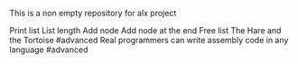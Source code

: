 This is a non empty repository for alx project

Print list
List length
Add node
Add node at the end
Free list
The Hare and the Tortoise #advanced
Real programmers can write assembly code in any language #advanced
